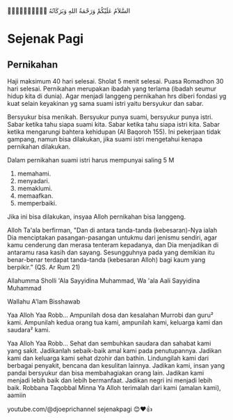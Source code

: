 🌹🌹🌹🌹🌹🌹🌹🌹🌹🌹
السَّلاَمُ عَلَيْكُمْ وَرَحْمَةُ اللهِ وَبَرَكَاتُهُ 
# Sejenak Pagi
## Pernikahan

Haji maksimum 40 hari selesai.
Sholat 5 menit selesai.
Puasa Romadhon 30 hari selesai.
Pernikahan merupakan ibadah yang terlama (ibadah seumur hidup kita di dunia).
Agar menjadi langgeng pernikahan hrs diberi fondasi yg kuat selain keyakinan yg sama suami istri yaitu bersyukur dan sabar.

Bersyukur bisa menikah.
Bersyukur punya suami, bersyukur punya istri.
Sabar ketika tahu siapa suami kita.
Sabar ketika tahu siapa istri kita.
Sabar ketika mengarungi bahtera kehidupan (Al Baqoroh 155).
Ini pekerjaan tidak gampang, namun bisa dilakukan, jika suami istri mengetahui kenapa pernikahan dilakukan.

Dalam pernikahan suami istri harus mempunyai saling 5 M 
1. memahami.
2. menyadari. 
3. memaklumi.
4. memaafkan.
5. memperbaiki.

Jika ini bisa dilakukan, insyaa Alloh pernikahan bisa langgeng.

Alloh Ta'ala berfirman,
"Dan di antara tanda-tanda (kebesaran)-Nya ialah Dia menciptakan pasangan-pasangan untukmu dari jenismu sendiri, agar kamu cenderung dan merasa tenteram kepadanya, dan Dia menjadikan di antaramu rasa kasih dan sayang. Sesungguhnya pada yang demikian itu benar-benar terdapat tanda-tanda (kebesaran Alloh) bagi kaum yang berpikir.”
(QS. Ar Rum 21)

Allahumma Sholli 'Ala Sayyidina Muhammad, Wa 'ala Aali Sayyidina Muhammad

Wallahu A'lam Bisshawab

Yaa Alloh Yaa Robb...
Ampunilah dosa dan kesalahan Murrobi dan guru² kami.
Ampunilah kedua orang tua kami, ampunilah kami, keluarga kami dan saudara² kami.

Yaa Alloh Yaa Robb...
Sehat dan sembuhkan saudara dan sahabat kami yang sakit.
Jadikanlah sebaik-baik amal kami pada penutupannya.
Jadikan kami dan keluarga kami sehat dzohir dan bathin.
Lindungilah kami dari berbagai penyakit, bencana dan kesulitan lainnya.
Jadikan kami, insan yang pandai bersyukur dan bisa membahagiakan orang lain.
Jadikan kami menjadi lebih baik dan lebih bermanfaat.
Jadikan negri ini menjadi lebih baik.
Robbana Taqobbal Minna
Ya Alloh terimalah dari kami (amalan kami), aamiin

youtube.com/@djoeprichannel
sejenakpagi
😊❤👍
